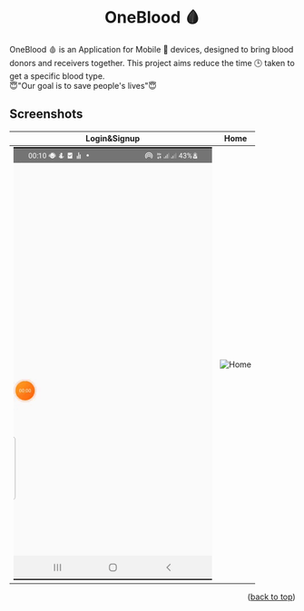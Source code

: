 <div id="top"></div>
<h1 align="center"> OneBlood 🩸 </h1>

OneBlood 🩸 is an Application for Mobile 📱 devices, designed to bring blood donors and receivers together. This project aims reduce the time 🕒 taken to get a specific blood type.
<br/>
😇"Our goal is to save people's lives"😇<br/>

## Screenshots
Login&Signup           | Home
:---------------------:|:------------------:
![Login&Signup](screenshots/login.gif)  | ![Home](screenshots/Home.gif)


<p align="right">(<a href="#top">back to top</a>)</p>

